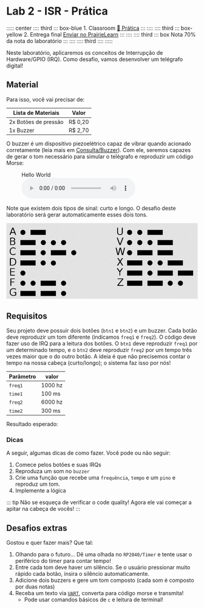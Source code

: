 # Lab 2 - ISR - Prática <Badge type="info" text="30% da nota do lab" />

::::: center
:::: third 
::: box-blue 1. Classroom
[:memo: Prática](https://classroom.github.com/a/xGXQxdMg)
:::
::::
:::: third
::: box-yellow 2. Entrega final
[Enviar no PrairieLearn](https://us.prairielearn.com/pl/course_instance/188020)
:::
::::
:::: third
::: box Nota
70% da nota do laboratório
:::
::::
:::: third
::::
:::::

Neste laboratório, aplicaremos os conceitos de Interrupção de Hardware/GPIO (IRQ). Como desafio, vamos desenvolver um telégrafo digital!

<YouTube id="hIN1wH4iYdg"/>

<YouTube id="L6gxfX4GrbI"/>

## Material

Para isso, você vai precisar de:

| Lista de Materiais   | Valor   |
|----------------------|---------|
| 2x Botões de pressão | R$ 0,20 |
| 1x Buzzer            | R$ 2,70 |

O buzzer é um dispositivo piezoelétrico capaz de vibrar quando acionado corretamente (leia mais em [Consulta/Buzzer](/guides/dispositivos-buzzer)). Com ele, seremos capazes de gerar o tom necessário para simular o telégrafo e reproduzir um código Morse:

<figure>
    <figcaption>Hello World</figcaption>
    <audio
        controls
        src="/labs/imgs/lab_irq_pra_morse.wav">
            Seu navegador não suporta o elemento
            <code>audio</code>.
    </audio>
</figure>

Note que existem dois tipos de sinal: curto e longo. O desafio deste laboratório será gerar automaticamente esses dois tons.

![](imgs/lab-irq-pra-morse.png)

## Requisitos

Seu projeto deve possuir dois botões (`btn1` e `btn2`) e um buzzer. Cada botão deve reproduzir um tom diferente (indicamos `freq1` e `freq2`). O código deve fazer uso de IRQ para a leitura dos botões. O `btn1` deve reproduzir `freq1` por um determinado tempo, e o `btn2` deve reproduzir `freq2` por um tempo três vezes maior que o do outro botão. A ideia é que não precisemos contar o tempo na nossa cabeça (curto/longo); o sistema faz isso por nós!

| Parâmetro | valor   |
|-----------|---------|
| `freq1`   | 1000 hz |
| `time1`   | 100 ms  |
| `freq2`   | 6000 hz |
| `time2`   | 300 ms  |

Resultado esperado:

<YouTube id="sH9y-UITTTo"/>

### Dicas

A seguir, algumas dicas de como fazer. Você pode ou não seguir:

1. Comece pelos botões e suas IRQs
2. Reproduza um som no `buzzer`
3. Crie uma função que recebe uma `frequência`, `tempo` e um `pino` e reproduz um tom.
4. Implemente a lógica

::: tip
Não se esqueça de verificar o code quality! Agora ele vai começar a apitar na cabeça de vocês!
:::

## Desafios extras

Gostou e quer fazer mais? Que tal:

1. Olhando para o futuro... Dê uma olhada no `RP2040/Timer` e tente usar o periférico do timer para contar tempo!
2. Entre cada tom deve haver um silêncio. Se o usuário pressionar muito rápido cada botão, insira o silêncio automaticamente.
3. Adicione dois buzzers e gere um tom composto (cada som é composto por duas notas)
4. Receba um texto via [`UART`](/guides/pico-uart), converta para código morse e transmita!
   - Pode usar comandos básicos de `c` e leitura de terminal!
